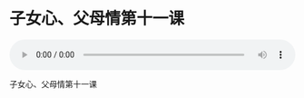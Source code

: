 # 子女心、父母情第十一课

<audio style="width: 100%;" preload="false" controls controlslist="nodownload"><source src="//cdn.simai.ml/audio/mp3/old/26041.mp3" type="audio/mpeg">Your browser does not support the audio element.</audio>


<p>子女心、父母情第十一课</p>